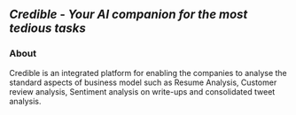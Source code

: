 ## <em>Credible</em> - <em>Your AI companion for the most tedious tasks</em>
### About
<p> Credible is an integrated platform for enabling the companies to analyse the standard aspects of business model such as Resume Analysis, Customer review analysis, Sentiment analysis on write-ups and consolidated tweet analysis.</p>



